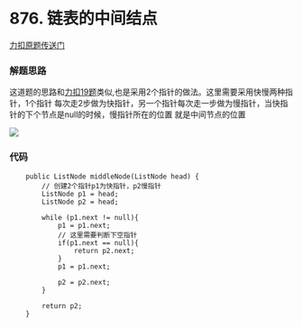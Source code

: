 # 876. 链表的中间结点
[力扣原题传送门](https://leetcode-cn.com/problems/middle-of-the-linked-list/)

### 解题思路
这道题的思路和[力扣19题](./Q_16.md)类似,也是采用2个指针的做法。这里需要采用快慢两种指针，1个指针
每次走2步做为快指针，另一个指针每次走一步做为慢指针，当快指针的下个节点是null的时候，慢指针所在的位置
就是中间节点的位置</p>

<img src="../resources/Q876思路.png">

### 代码

```
    public ListNode middleNode(ListNode head) {
        // 创建2个指针p1为快指针，p2慢指针
        ListNode p1 = head;
        ListNode p2 = head;

        while (p1.next != null){
            p1 = p1.next;
            // 这里需要判断下空指针
            if(p1.next == null){
                return p2.next;
            }
            p1 = p1.next;

            p2 = p2.next;
        }

        return p2;
    }
```
